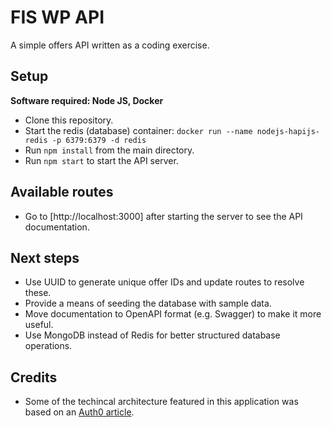 # FIS WP API

A simple offers API written as a coding exercise.

## Setup

**Software required: Node JS, Docker**

* Clone this repository.
* Start the redis (database) container: `docker run --name nodejs-hapijs-redis -p 6379:6379 -d redis`
* Run `npm install` from the main directory.
* Run `npm start` to start the API server.

## Available routes

* Go to [http://localhost:3000] after starting the server to see the API documentation.

## Next steps

* Use UUID to generate unique offer IDs and update routes to resolve these.
* Provide a means of seeding the database with sample data.
* Move documentation to OpenAPI format (e.g. Swagger) to make it more useful.
* Use MongoDB instead of Redis for better structured database operations.

## Credits

* Some of the techincal architecture featured in this application was based on an [Auth0 article](https://auth0.com/blog/developing-modern-apis-with-nodejs-hapijs-and-redis).

